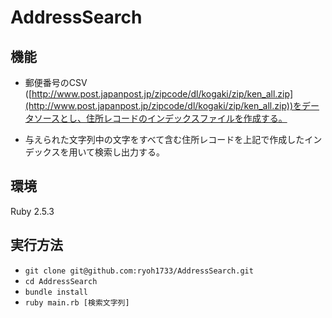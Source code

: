 # AddressSearch

## 機能
- 郵便番号のCSV ([http://www.post.japanpost.jp/zipcode/dl/kogaki/zip/ken_all.zip](http://www.post.japanpost.jp/zipcode/dl/kogaki/zip/ken_all.zip))をデータソースとし、住所レコードのインデックスファイルを作成する。

- 与えられた文字列中の文字をすべて含む住所レコードを上記で作成したインデックスを用いて検索し出力する。

## 環境
Ruby 2.5.3

## 実行方法
- `git clone git@github.com:ryoh1733/AddressSearch.git`
- `cd AddressSearch`
- `bundle install`
- `ruby main.rb [検索文字列]`
